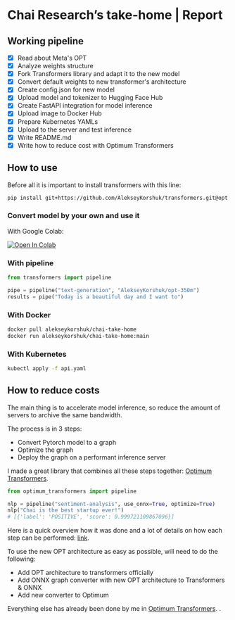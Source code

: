 # Chai Research’s take-home | Report

## Working pipeline

- [x] Read about Meta's OPT
- [x] Analyze weights structure
- [x] Fork Transformers library and adapt it to the new model
- [x] Convert default weights to new transformer's architecture
- [x] Create config.json for new model
- [x] Upload model and tokenizer to Hugging Face Hub
- [x] Create FastAPI integration for model inference
- [x] Upload image to Docker Hub
- [x] Prepare Kubernetes YAMLs
- [x] Upload to the server and test inference
- [x] Write README.md
- [x] Write how to reduce cost with Optimum Transformers

## How to use

Before all it is important to install transformers with this line:

```bash
pip install git+https://github.com/AlekseyKorshuk/transformers.git@opt
```

### Convert model by your own and use it

With Google Colab:

[![Open In Colab](https://colab.research.google.com/assets/colab-badge.svg)](https://colab.research.google.com/github/AlekseyKorshuk/chai-take-home/blob/main/notebooks/opt_integration.ipynb)

### With pipeline

```python
from transformers import pipeline

pipe = pipeline("text-generation", "AlekseyKorshuk/opt-350m")
results = pipe("Today is a beautiful day and I want to")
```

### With Docker

```bash
docker pull alekseykorshuk/chai-take-home
docker run alekseykorshuk/chai-take-home:main 
```

### With Kubernetes

```bash
kubectl apply -f api.yaml
```

## How to reduce costs

The main thing is to accelerate model inference, so reduce the amount of servers to archive the same bandwidth.

The process is in 3 steps:

* Convert Pytorch model to a graph
* Optimize the graph
* Deploy the graph on a performant inference server

I made a great library that combines all these steps together:
[Optimum Transformers](https://github.com/AlekseyKorshuk/optimum-transformers).

```python
from optimum_transformers import pipeline

nlp = pipeline("sentiment-analysis", use_onnx=True, optimize=True)
nlp("Chai is the best startup ever!")
# [{'label': 'POSITIVE', 'score': 0.999721109867096}]  
```

Here is a quick overview how it was done and a lot of details on how each step can be performed:
[link](https://medium.com/@alekseykorshuk/optimum-transformers-61d4c61e5754).

To use the new OPT architecture as easy as possible, will need to do the following:

* Add OPT architecture to transformers officially
* Add ONNX graph converter with new OPT architecture to Transformers & ONNX
* Add new converter to Optimum

Everything else has already been done by me in [Optimum Transformers](https://github.com/AlekseyKorshuk/optimum-transformers). .